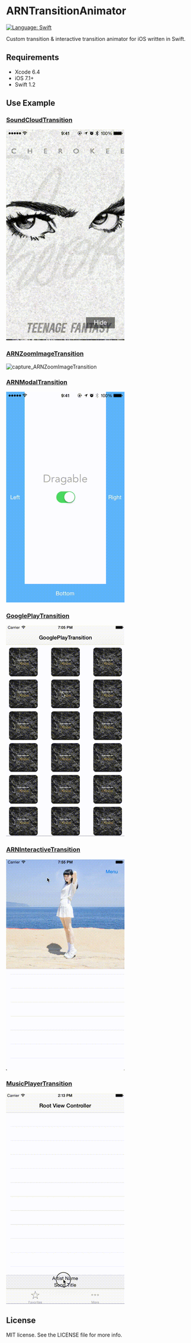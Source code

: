 # ARNTransitionAnimator

[![Language: Swift](https://img.shields.io/badge/lang-Swift-yellow.svg?style=flat)](https://developer.apple.com/swift/)

Custom transition & interactive transition animator for iOS written in Swift.


## Requirements

* Xcode 6.4
* iOS 7.1+
* Swift 1.2

## Use Example

### [SoundCloudTransition](https://github.com/xxxAIRINxxx/SoundCloudTransition)

![capture_SoundCloudTransition](SoundCloudTransition.gif "capture_SoundCloudTransition")


### [ARNZoomImageTransition](https://github.com/xxxAIRINxxx/ARNZoomImageTransition)

![capture_ARNZoomImageTransition](ARNZoomImageTransition.gif "capture_ARNZoomImageTransition")


### [ARNModalTransition](https://github.com/xxxAIRINxxx/ARNModalTransition)

![capture_ARNModalTransition](ARNModalTransition.gif "capture_ARNModalTransition")


### [GooglePlayTransition](https://github.com/xxxAIRINxxx/GooglePlayTransition)

![capture_GooglePlayTransition](GooglePlayTransition.gif "capture_GooglePlayTransition")


### [ARNInteractiveTransition](https://github.com/xxxAIRINxxx/ARNInteractiveTransition)

![capture_ARNInteractiveTransition](ARNInteractiveTransition.gif "capture_ARNInteractiveTransition")

### [MusicPlayerTransition](https://github.com/xxxAIRINxxx/MusicPlayerTransition)
![capture_MusicPlayerTransition](MusicPlayerTransition.gif "capture_MusicPlayerTransition")


## License

MIT license. See the LICENSE file for more info.
